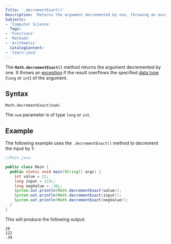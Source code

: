 ```yaml
---
Title: '.decrementExact()'
Description: 'Returns the argument decremented by one, throwing an exception if the result overflows the datatype.'
Subjects:
- 'Computer Science'
  Tags:
- 'Functions'
- 'Methods'
- 'Arithmetic'
  CatalogContent:
- 'learn-java'
---
```


The **`Math.decrementExact()`** method returns the argument decremented by one. It throws an [exception](https://www.codecademy.com/resources/docs/java/errors) if the result overflows the specified [data type](https://www.codecademy.com/resources/docs/java/data-types) (`long` or `int`) of the argument.

## Syntax

```pseudo
Math.decrementExact(num)
```

The `num` parameter is of type `long` or `int`.

## Example

The following example uses the `.decrementExact()` method to decrement the input by 1:

```java
//Main.java

public class Main {
  public static void main(String[] args) {
    int value = 21;
    long input = 123L;
    long negValue = -38L;
    System.out.println(Math.decrementExact(value));
    System.out.println(Math.decrementExact(input));
    System.out.println(Math.decrementExact(negValue));
  }
}
```

This will produce the following output:

```shell
20
122
-39
```
